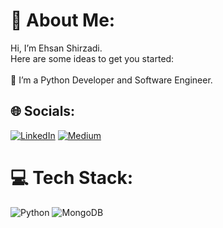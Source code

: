 # 💫 About Me:
Hi, I’m Ehsan Shirzadi.<br>Here are some ideas to get you started:<br><br>🔭 I’m a Python Developer and Software Engineer.<br>


## 🌐 Socials:
[![LinkedIn](https://img.shields.io/badge/LinkedIn-%230077B5.svg?logo=linkedin&logoColor=white)](https://www.linkedin.com/in/eshirzadi/) 
[![Medium](https://img.shields.io/badge/Medium-12100E?logo=medium&logoColor=white)](https://medium.com/@shirzadi)

# 💻 Tech Stack:
![Python](https://img.shields.io/badge/-Python-3776AB?style=for-the-badge&logo=python&logoColor=white)
![MongoDB](https://img.shields.io/badge/-MongoDB-47A248?style=for-the-badge&logo=mongodb&logoColor=white)




